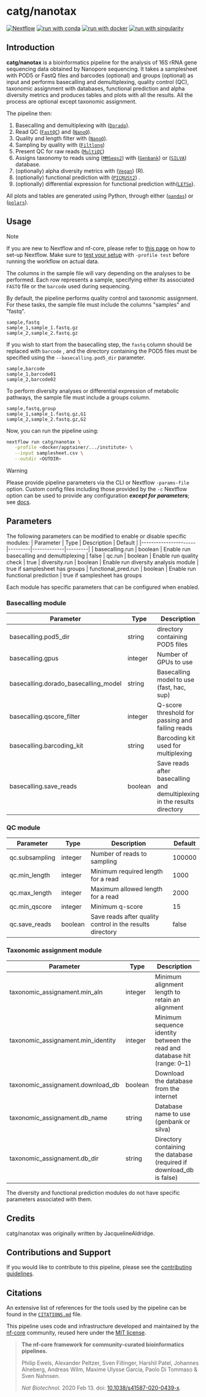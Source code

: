 

# catg/nanotax
[![Nextflow](https://img.shields.io/badge/nextflow%20DSL2-%E2%89%A524.04.2-23aa62.svg)](https://www.nextflow.io/)
[![run with conda](http://img.shields.io/badge/run%20with-conda-3EB049?labelColor=000000&logo=anaconda)](https://docs.conda.io/en/latest/)
[![run with docker](https://img.shields.io/badge/run%20with-docker-0db7ed?labelColor=000000&logo=docker)](https://www.docker.com/)
[![run with singularity](https://img.shields.io/badge/run%20with-singularity-1d355c.svg?labelColor=000000)](https://sylabs.io/docs/)

## Introduction

**catg/nanotax** is a bioinformatics pipeline for the analysis of 16S rRNA gene sequencing data obtained by Nanopore sequencing. It takes a samplesheet with POD5 or FastQ files and barcodes (optional) and groups (optional) as input and performs basecalling and demultiplexing, quality control (QC), taxonomic assignment with databases, functional prediction and alpha diversity metrics and produces tables and plots with all the results. All the process are optional except taxonomic assignment.

The pipeline then:
1. Basecalling and demultiplexing with ([`Dorado`](https://github.com/nanoporetech/dorado)).
2. Read QC ([`FastQC`](https://www.bioinformatics.babraham.ac.uk/projects/fastqc/)) and ([`NanoQ`](https://github.com/esteinig/nanoq)).
3. Quality and length filter with ([`NanoQ`](https://github.com/esteinig/nanoq)).
4. Sampling by quality with ([`Filtlong`](https://github.com/rrwick/Filtlong))
5. Present QC for raw reads ([`MultiQC`](http://multiqc.info/))
6. Assigns taxonomy to reads using ([`MMSeqs2`](https://github.com/soedinglab/MMseqs2)) with ([`Genbank`](https://www.ncbi.nlm.nih.gov/refseq/targetedloci/16S_process/)) or ([`SILVA`](https://www.arb-silva.de/)) database.
7. (optionally) alpha diversity metrics with ([`Vegan`](https://cran.r-project.org/web/packages/vegan/vegan.pdf)) (R).
8. (optionally) functional prediction with ([`PICRUSt2`](https://github.com/picrust/picrust2)) .
9. (optionally) differential expression for functional prediction with([`LEfSe`](https://huttenhower.sph.harvard.edu/lefse/)). 

All plots and tables are generated using Python, through either ([`pandas`](https://github.com/pandas-dev/pandas)) or ([`polars`](https://github.com/pola-rs/polars)). 

## Usage

> [!NOTE]
> If you are new to Nextflow and nf-core, please refer to [this page](https://nf-co.re/docs/usage/installation) on how to set-up Nextflow. Make sure to [test your setup](https://nf-co.re/docs/usage/introduction#how-to-run-a-pipeline) with `-profile test` before running the workflow on actual data.

The columns in the sample file will vary depending on the analyses to be performed. Each row represents a sample, specifying either its associated `FASTQ` file or the `barcode` used during sequencing.

By default, the pipeline performs quality control and taxonomic assignment. For these tasks, the sample file must include the columns "samples" and "fastq".

```csv
sample,fastq
sample_1,sample_1.fastq.gz
sample_2,sample_2.fastq.gz
```

If you wish to start from the basecalling step, the `fastq` column should be replaced with `barcode` , and the directory containing the POD5 files must be specified using the `--basecalling.pod5_dir`  parameter.
```csv
sample,barcode
sample_1,barcode01
sample_2,barcode02
```

To perform diversity analyses or differential expression of metabolic pathways, the sample file must include a groups column.
```csv
sample,fastq,group
sample_1,sample_1.fastq.gz,G1
sample_2,sample_2.fastq.gz,G2
```


Now, you can run the pipeline using:

```bash
nextflow run catg/nanotax \
   -profile <docker/apptainer/.../institute> \
   --input samplesheet.csv \
   --outdir <OUTDIR>
```

> [!WARNING]
> Please provide pipeline parameters via the CLI or Nextflow `-params-file` option. Custom config files including those provided by the `-c` Nextflow option can be used to provide any configuration _**except for parameters**_; see [docs](https://nf-co.re/docs/usage/getting_started/configuration#custom-configuration-files).


## Parameters
The following parameters can be modified to enable or disable specific modules:
| Parameter            | Type    | Description | Default |
|----------------------|---------|-------------|---------|
| basecalling.run      | boolean | Enable run basecalling and demultiplexing | false
| qc.run               | boolean | Enable run quality check | true
| diversity.run        | boolean | Enable run diversity analysis module | true if samplesheet has groups
| functional_pred.run  | boolean | Enable run functional prediction | true if samplesheet has groups

Each module has specific parameters that can be configured when enabled.
### Basecalling module
| Parameter            | Type    | Description | Default |
|----------------------|---------|-------------|---------| 
| basecalling.pod5_dir | string  | directory containing POD5 files | input/pod5
| basecalling.gpus     | integer | Number of GPUs to use | 1
| basecalling.dorado_basecalling_model | string | Basecalling model to use  (fast, hac, sup) | sup 
| basecalling.qscore_filter | integer | Q-score threshold for passing and failing reads | 10
| basecalling.barcoding_kit | string | Barcoding kit used for multiplexing | 'SQK-16S114-24'
| basecalling.save_reads | boolean | Save reads after basecalling and demultiplexing in the results directory | false

### QC module
| Parameter            | Type    | Description | Default |
|----------------------|---------|-------------|---------|
| qc.subsampling | integer | Number of reads to sampling | 100000
| qc.min_length  | integer | Minimum required length for a read |1000
| qc.max_length  | integer | Maximum allowed length for a read | 2000
| qc.min_qscore  | integer | Minimum q-score | 15
| qc.save_reads  | boolean | Save reads after  quality control in the results directory | false

### Taxonomic assignment module
| Parameter            | Type    | Description | Default |
|----------------------|---------|-------------|---------|
| taxonomic_assignament.min_aln       | integer | Minimum alignment length to retain an alignment | 1000
| taxonomic_assignament.min_identity  | integer | Minimum sequence identity between the read and database hit (range: 0–1) | 0.95 
| taxonomic_assignament.download_db   | boolean | Download the database from the internet | true 
| taxonomic_assignament.db_name       | string  | Database name to use (genbank or silva) | genbank
| taxonomic_assignament.db_dir        | string  | Directory containing the database (required if download_db is false) | "" (empty)


The diversity and functional prediction modules do not have specific parameters associated with them.

## Credits

catg/nanotax was originally written by JacquelineAldridge.

<!-- We thank the following people for their extensive assistance in the development of this pipeline: -->

<!-- TODO nf-core: If applicable, make list of people who have also contributed -->

## Contributions and Support

If you would like to contribute to this pipeline, please see the [contributing guidelines](.github/CONTRIBUTING.md).

## Citations

<!-- TODO nf-core: Add citation for pipeline after first release. Uncomment lines below and update Zenodo doi and badge at the top of this file. -->
<!-- If you use catg/nanotax for your analysis, please cite it using the following doi: [10.5281/zenodo.XXXXXX](https://doi.org/10.5281/zenodo.XXXXXX) -->

<!-- TODO nf-core: Add bibliography of tools and data used in your pipeline -->

An extensive list of references for the tools used by the pipeline can be found in the [`CITATIONS.md`](CITATIONS.md) file.

This pipeline uses code and infrastructure developed and maintained by the [nf-core](https://nf-co.re) community, reused here under the [MIT license](https://github.com/nf-core/tools/blob/main/LICENSE).

> **The nf-core framework for community-curated bioinformatics pipelines.**
>
> Philip Ewels, Alexander Peltzer, Sven Fillinger, Harshil Patel, Johannes Alneberg, Andreas Wilm, Maxime Ulysse Garcia, Paolo Di Tommaso & Sven Nahnsen.
>
> _Nat Biotechnol._ 2020 Feb 13. doi: [10.1038/s41587-020-0439-x](https://dx.doi.org/10.1038/s41587-020-0439-x).
